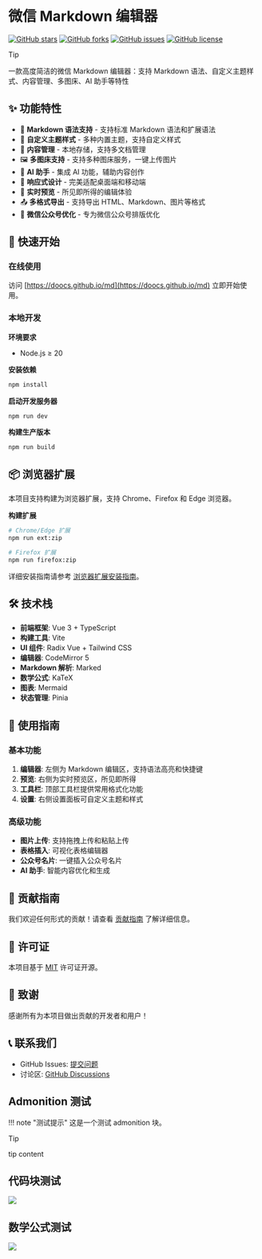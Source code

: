 # 微信 Markdown 编辑器

[![GitHub stars](https://img.shields.io/github/stars/doocs/md?style=flat-square)](https://github.com/doocs/md/stargazers)
[![GitHub forks](https://img.shields.io/github/forks/doocs/md?style=flat-square)](https://github.com/doocs/md/network)
[![GitHub issues](https://img.shields.io/github/issues/doocs/md?style=flat-square)](https://github.com/doocs/md/issues)
[![GitHub license](https://img.shields.io/github/license/doocs/md?style=flat-square)](https://github.com/doocs/md/blob/main/LICENSE)

> [!tip]
> 一款高度简洁的微信 Markdown 编辑器：支持 Markdown 语法、自定义主题样式、内容管理、多图床、AI 助手等特性

## ✨ 功能特性

- 📝 **Markdown 语法支持** - 支持标准 Markdown 语法和扩展语法
- 🎨 **自定义主题样式** - 多种内置主题，支持自定义样式
- 📁 **内容管理** - 本地存储，支持多文档管理
- 🖼️ **多图床支持** - 支持多种图床服务，一键上传图片
- 🤖 **AI 助手** - 集成 AI 功能，辅助内容创作
- 📱 **响应式设计** - 完美适配桌面端和移动端
- 🔄 **实时预览** - 所见即所得的编辑体验
- 📤 **多格式导出** - 支持导出 HTML、Markdown、图片等格式
- 🎯 **微信公众号优化** - 专为微信公众号排版优化

## 🚀 快速开始

### 在线使用

访问 [https://doocs.github.io/md](https://doocs.github.io/md) 立即开始使用。

### 本地开发

**环境要求**

- Node.js ≥ 20

**安装依赖**

```bash
npm install
```

**启动开发服务器**

```bash
npm run dev
```

**构建生产版本**

```bash
npm run build
```

## 📦 浏览器扩展

本项目支持构建为浏览器扩展，支持 Chrome、Firefox 和 Edge 浏览器。

**构建扩展**

```bash
# Chrome/Edge 扩展
npm run ext:zip

# Firefox 扩展
npm run firefox:zip
```

详细安装指南请参考 [浏览器扩展安装指南](BROWSER_EXTENSION_GUIDE.md)。

## 🛠️ 技术栈

- **前端框架**: Vue 3 + TypeScript
- **构建工具**: Vite
- **UI 组件**: Radix Vue + Tailwind CSS
- **编辑器**: CodeMirror 5
- **Markdown 解析**: Marked
- **数学公式**: KaTeX
- **图表**: Mermaid
- **状态管理**: Pinia

## 📖 使用指南

### 基本功能

1. **编辑器**: 左侧为 Markdown 编辑区，支持语法高亮和快捷键
2. **预览**: 右侧为实时预览区，所见即所得
3. **工具栏**: 顶部工具栏提供常用格式化功能
4. **设置**: 右侧设置面板可自定义主题和样式

### 高级功能

- **图片上传**: 支持拖拽上传和粘贴上传
- **表格插入**: 可视化表格编辑器
- **公众号名片**: 一键插入公众号名片
- **AI 助手**: 智能内容优化和生成

## 🤝 贡献指南

我们欢迎任何形式的贡献！请查看 [贡献指南](CONTRIBUTING.md) 了解详细信息。

## 📄 许可证

本项目基于 [MIT](LICENSE) 许可证开源。

## 🙏 致谢

感谢所有为本项目做出贡献的开发者和用户！

## 📞 联系我们

- GitHub Issues: [提交问题](https://github.com/doocs/md/issues)
- 讨论区: [GitHub Discussions](https://github.com/doocs/md/discussions)


## Admonition 测试

!!! note "测试提示"
    这是一个测试 admonition 块。


> [!tip]
> tip content

## 代码块测试

![](https://fastly.jsdelivr.net/gh/bucketio/img11@main/images/2025/06/1750137696817-c3fd21d5-9c2b-4802-892e-d989c86c4a22.png)

## 数学公式测试

![](https://fastly.jsdelivr.net/gh/bucketio/img2@main/images/2025/06/1750137699573-59c9edf7-d27a-4945-ab63-785d4cf72676.png)

